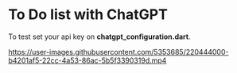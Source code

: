 # To Do list with ChatGPT

To test set your api key on **chatgpt_configuration.dart**.



https://user-images.githubusercontent.com/5353685/220444000-b4201af5-22cc-4a53-86ac-5b5f3390319d.mp4

